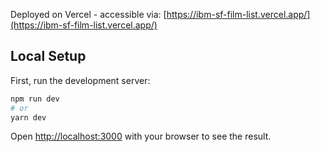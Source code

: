Deployed on Vercel - accessible via: [https://ibm-sf-film-list.vercel.app/](https://ibm-sf-film-list.vercel.app/)
## Local Setup

First, run the development server:

```bash
npm run dev
# or
yarn dev
```

Open [http://localhost:3000](http://localhost:3000) with your browser to see the result.
